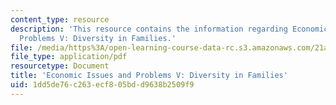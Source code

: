 ```yaml
---
content_type: resource
description: 'This resource contains the information regarding Economic Issues and
  Problems V: Diversity in Families.'
file: /media/https%3A/open-learning-course-data-rc.s3.amazonaws.com/21a-230j-the-contemporary-american-family-spring-2004/1dd5de76c263ecf805bdd9638b2509f9_MIT21A_230JS04_econissues5.pdf
file_type: application/pdf
resourcetype: Document
title: 'Economic Issues and Problems V: Diversity in Families'
uid: 1dd5de76-c263-ecf8-05bd-d9638b2509f9
---
```

